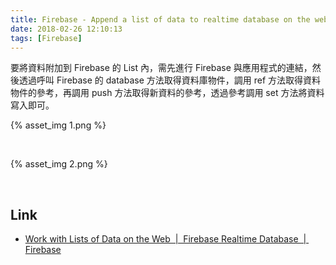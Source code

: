 ```yaml
---
title: Firebase - Append a list of data to realtime database on the web
date: 2018-02-26 12:10:13
tags: [Firebase]
---
```


要將資料附加到 Firebase 的 List 內，需先進行 Firebase 與應用程式的連結，然後透過呼叫 Firebase 的 database 方法取得資料庫物件，調用 ref 方法取得資料物件的參考，再調用 push 方法取得新資料的參考，透過參考調用 set 方法將資料寫入即可。  

<!-- More -->

{% asset_img 1.png %}
 
<br/>


{% asset_img 2.png %}
 
<br/>


Link
----
* [Work with Lists of Data on the Web  |  Firebase Realtime Database  |  Firebase](https://firebase.google.com/docs/database/web/lists-of-data)
